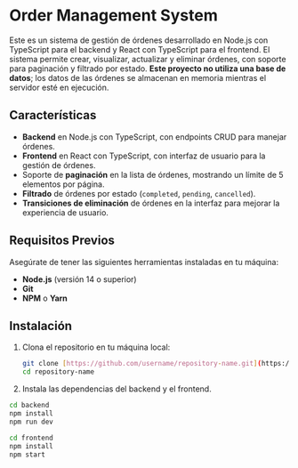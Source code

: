 # Order Management System

Este es un sistema de gestión de órdenes desarrollado en Node.js con TypeScript para el backend y React con TypeScript para el frontend. El sistema permite crear, visualizar, actualizar y eliminar órdenes, con soporte para paginación y filtrado por estado. **Este proyecto no utiliza una base de datos**; los datos de las órdenes se almacenan en memoria mientras el servidor esté en ejecución.

## Características

- **Backend** en Node.js con TypeScript, con endpoints CRUD para manejar órdenes.
- **Frontend** en React con TypeScript, con interfaz de usuario para la gestión de órdenes.
- Soporte de **paginación** en la lista de órdenes, mostrando un límite de 5 elementos por página.
- **Filtrado** de órdenes por estado (`completed`, `pending`, `cancelled`).
- **Transiciones de eliminación** de órdenes en la interfaz para mejorar la experiencia de usuario.

## Requisitos Previos

Asegúrate de tener las siguientes herramientas instaladas en tu máquina:

- **Node.js** (versión 14 o superior)
- **Git**
- **NPM** o **Yarn**

## Instalación

1. Clona el repositorio en tu máquina local:

   ```bash
   git clone [https://github.com/username/repository-name.git](https://github.com/dest175/crud_orderlist.git)
   cd repository-name

2. Instala las dependencias del backend y el frontend.

  ```bash
  cd backend
  npm install
  npm run dev
```

  ```bash
  cd frontend
  npm install
  npm start
```


